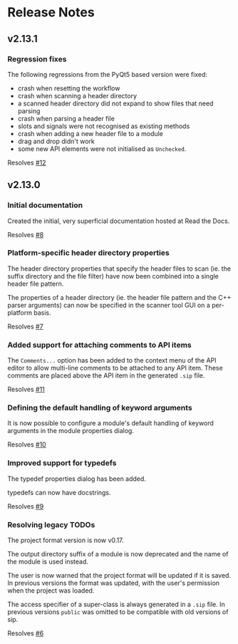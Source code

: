 # Release Notes


## v2.13.1

### Regression fixes

The following regressions from the PyQt5 based version were fixed:

- crash when resetting the workflow
- crash when scanning a header directory
- a scanned header directory did not expand to show files that need parsing
- crash when parsing a header file
- slots and signals were not recognised as existing methods
- crash when adding a new header file to a module
- drag and drop didn't work
- some new API elements were not initialised as `Unchecked`.

Resolves [#12](https://github.com/Python-SIP/metasip/issues/12)


## v2.13.0

### Initial documentation

Created the initial, very superficial documentation hosted at Read the Docs.

Resolves [#8](https://github.com/Python-SIP/metasip/issues/8)

### Platform-specific header directory properties

The header directory properties that specify the header files to scan (ie.
the suffix directory and the file filter) have now been combined into a
single header file pattern.

The properties of a header directory (ie. the header file pattern and the
C++ parser arguments) can now be specified in the scanner tool GUI on a
per-platform basis.

Resolves [#7](https://github.com/Python-SIP/metasip/issues/7)

### Added support for attaching comments to API items

The `Comments...` option has been added to the context menu of the API
editor to allow multi-line comments to be attached to any API item.  These
comments are placed above the API item in the generated `.sip` file.

Resolves [#11](https://github.com/Python-SIP/metasip/issues/11)

### Defining the default handling of keyword arguments

It is now possible to configure a module's default handling of keyword
arguments in the module properties dialog.

Resolves [#10](https://github.com/Python-SIP/metasip/issues/10)

### Improved support for typedefs

The typedef properties dialog has been added.

typedefs can now have docstrings.

Resolves [#9](https://github.com/Python-SIP/metasip/issues/9)

### Resolving legacy TODOs

The project format version is now v0.17.

The output directory suffix of a module is now deprecated and the name of
the module is used instead.

The user is now warned that the project format will be updated if it is
saved. In previous versions the format was updated, with the user's
permission when the project was loaded.

The access specifier of a super-class is always generated in a `.sip` file.
In previous versions `public` was omitted to be compatible with old
versions of sip.

Resolves [#6](https://github.com/Python-SIP/metasip/issues/6)
